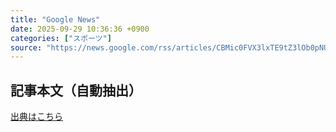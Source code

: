 ```yaml
---
title: "Google News"
date: 2025-09-29 10:36:36 +0900
categories: ["スポーツ"]
source: "https://news.google.com/rss/articles/CBMic0FVX3lxTE9tZ3lOb0pNU29zckVlOGF1bGNFNlZVOF83YXdBaVMzQXJuVzFOTjVSRlBIekFRVTBhV1d5bEVlUllqdEJWYjJsV3h4emlfQUpNUmdoX3gxQ2hMaVZHMFh4ZXBEcG1LX1lJcEhzVlRKWk1BRVU?oc=5"
---
```


## 記事本文（自動抽出）
<body class="y0K44d EA71Tc" id="readabilityBody"></body>

[出典はこちら](https://news.google.com/rss/articles/CBMic0FVX3lxTE9tZ3lOb0pNU29zckVlOGF1bGNFNlZVOF83YXdBaVMzQXJuVzFOTjVSRlBIekFRVTBhV1d5bEVlUllqdEJWYjJsV3h4emlfQUpNUmdoX3gxQ2hMaVZHMFh4ZXBEcG1LX1lJcEhzVlRKWk1BRVU?oc=5)
